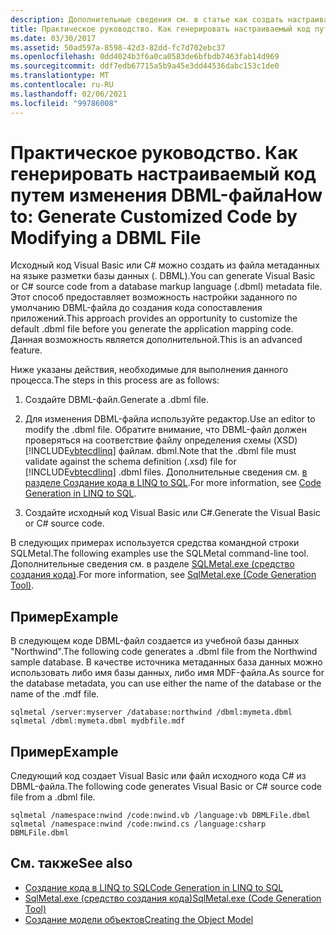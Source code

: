 ```yaml
---
description: Дополнительные сведения см. в статье как создать настраиваемый код путем изменения DBML-файла.
title: Практическое руководство. Как генерировать настраиваемый код путем изменения DBML-файла
ms.date: 03/30/2017
ms.assetid: 50ad597a-8598-42d3-82dd-fc7d702ebc37
ms.openlocfilehash: 0dd4024b3f6a0ca0583de6bfbdb7463fab14d969
ms.sourcegitcommit: ddf7edb67715a5b9a45e3dd44536dabc153c1de0
ms.translationtype: MT
ms.contentlocale: ru-RU
ms.lasthandoff: 02/06/2021
ms.locfileid: "99786008"
---
```

# <a name="how-to-generate-customized-code-by-modifying-a-dbml-file"></a><span data-ttu-id="098e5-103">Практическое руководство. Как генерировать настраиваемый код путем изменения DBML-файла</span><span class="sxs-lookup"><span data-stu-id="098e5-103">How to: Generate Customized Code by Modifying a DBML File</span></span>

<span data-ttu-id="098e5-104">Исходный код Visual Basic или C# можно создать из файла метаданных на языке разметки базы данных (. DBML).</span><span class="sxs-lookup"><span data-stu-id="098e5-104">You can generate Visual Basic or C# source code from a database markup language (.dbml) metadata file.</span></span> <span data-ttu-id="098e5-105">Этот способ предоставляет возможность настройки заданного по умолчанию DBML-файла до создания кода сопоставления приложений.</span><span class="sxs-lookup"><span data-stu-id="098e5-105">This approach provides an opportunity to customize the default .dbml file before you generate the application mapping code.</span></span> <span data-ttu-id="098e5-106">Данная возможность является дополнительной.</span><span class="sxs-lookup"><span data-stu-id="098e5-106">This is an advanced feature.</span></span>  
  
 <span data-ttu-id="098e5-107">Ниже указаны действия, необходимые для выполнения данного процесса.</span><span class="sxs-lookup"><span data-stu-id="098e5-107">The steps in this process are as follows:</span></span>  
  
1. <span data-ttu-id="098e5-108">Создайте DBML-файл.</span><span class="sxs-lookup"><span data-stu-id="098e5-108">Generate a .dbml file.</span></span>  
  
2. <span data-ttu-id="098e5-109">Для изменения DBML-файла используйте редактор.</span><span class="sxs-lookup"><span data-stu-id="098e5-109">Use an editor to modify the .dbml file.</span></span> <span data-ttu-id="098e5-110">Обратите внимание, что DBML-файл должен проверяться на соответствие файлу определения схемы (XSD) [!INCLUDE[vbtecdlinq](../../../../../../includes/vbtecdlinq-md.md)] файлам. dbml.</span><span class="sxs-lookup"><span data-stu-id="098e5-110">Note that the .dbml file must validate against the schema definition (.xsd) file for [!INCLUDE[vbtecdlinq](../../../../../../includes/vbtecdlinq-md.md)] .dbml files.</span></span> <span data-ttu-id="098e5-111">Дополнительные сведения см. [в разделе Создание кода в LINQ to SQL](code-generation-in-linq-to-sql.md).</span><span class="sxs-lookup"><span data-stu-id="098e5-111">For more information, see [Code Generation in LINQ to SQL](code-generation-in-linq-to-sql.md).</span></span>  
  
3. <span data-ttu-id="098e5-112">Создайте исходный код Visual Basic или C#.</span><span class="sxs-lookup"><span data-stu-id="098e5-112">Generate the Visual Basic or C# source code.</span></span>  
  
 <span data-ttu-id="098e5-113">В следующих примерах используется средства командной строки SQLMetal.</span><span class="sxs-lookup"><span data-stu-id="098e5-113">The following examples use the SQLMetal command-line tool.</span></span> <span data-ttu-id="098e5-114">Дополнительные сведения см. в разделе [SQLMetal.exe (средство создания кода)](../../../../tools/sqlmetal-exe-code-generation-tool.md).</span><span class="sxs-lookup"><span data-stu-id="098e5-114">For more information, see [SqlMetal.exe (Code Generation Tool)](../../../../tools/sqlmetal-exe-code-generation-tool.md).</span></span>  
  
## <a name="example"></a><span data-ttu-id="098e5-115">Пример</span><span class="sxs-lookup"><span data-stu-id="098e5-115">Example</span></span>  

 <span data-ttu-id="098e5-116">В следующем коде DBML-файл создается из учебной базы данных "Northwind".</span><span class="sxs-lookup"><span data-stu-id="098e5-116">The following code generates a .dbml file from the Northwind sample database.</span></span> <span data-ttu-id="098e5-117">В качестве источника метаданных база данных можно использовать либо имя базы данных, либо имя MDF-файла.</span><span class="sxs-lookup"><span data-stu-id="098e5-117">As source for the database metadata, you can use either the name of the database or the name of the .mdf file.</span></span>  
  
```console  
sqlmetal /server:myserver /database:northwind /dbml:mymeta.dbml  
sqlmetal /dbml:mymeta.dbml mydbfile.mdf  
```  
  
## <a name="example"></a><span data-ttu-id="098e5-118">Пример</span><span class="sxs-lookup"><span data-stu-id="098e5-118">Example</span></span>  

 <span data-ttu-id="098e5-119">Следующий код создает Visual Basic или файл исходного кода C# из DBML-файла.</span><span class="sxs-lookup"><span data-stu-id="098e5-119">The following code generates Visual Basic or C# source code file from a .dbml file.</span></span>  
  
```console
sqlmetal /namespace:nwind /code:nwind.vb /language:vb DBMLFile.dbml  
sqlmetal /namespace:nwind /code:nwind.cs /language:csharp DBMLFile.dbml  
```  
  
## <a name="see-also"></a><span data-ttu-id="098e5-120">См. также</span><span class="sxs-lookup"><span data-stu-id="098e5-120">See also</span></span>

- [<span data-ttu-id="098e5-121">Создание кода в LINQ to SQL</span><span class="sxs-lookup"><span data-stu-id="098e5-121">Code Generation in LINQ to SQL</span></span>](code-generation-in-linq-to-sql.md)
- [<span data-ttu-id="098e5-122">SqlMetal.exe (средство создания кода)</span><span class="sxs-lookup"><span data-stu-id="098e5-122">SqlMetal.exe (Code Generation Tool)</span></span>](../../../../tools/sqlmetal-exe-code-generation-tool.md)
- [<span data-ttu-id="098e5-123">Создание модели объектов</span><span class="sxs-lookup"><span data-stu-id="098e5-123">Creating the Object Model</span></span>](creating-the-object-model.md)
